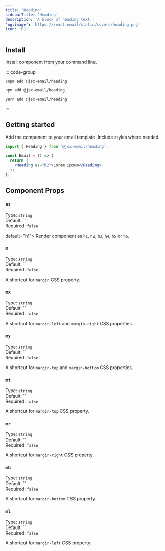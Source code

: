 ```yaml
---
title: 'Heading'
sidebarTitle: 'Heading'
description: 'A block of heading text.'
'og:image': 'https://react.email/static/covers/heading.png'
icon: 'h1'
---
```


## Install

Install component from your command line.

::: code-group

```console [pnpm]
pnpm add @jsx-email/heading
```

```console [npm]
npm add @jsx-email/heading
```

```console [yarn]
yarn add @jsx-email/heading
```

:::

## Getting started

Add the component to your email template. Include styles where needed.

```jsx
import { Heading } from '@jsx-email/heading';

const Email = () => {
  return (
    <Heading as="h2">Lorem ipsum</Heading>
  );
};
```

## Component Props

### `as`

Type: `string`<br>
Default: ``<br/>
Required: `false`

 default="h1">
  Render component as `h1`, `h2`, `h3`, `h4`, `h5` or `h6`.


### `m`

Type: `string`<br>
Default: ``<br/>
Required: `false`

>
  A shortcut for `margin` CSS property.


### `mx`

Type: `string`<br>
Default: ``<br/>
Required: `false`

>
  A shortcut for `margin-left` and `margin-right` CSS properties.


### `my`

Type: `string`<br>
Default: ``<br/>
Required: `false`

>
  A shortcut for `margin-top` and `margin-bottom` CSS properties.


### `mt`

Type: `string`<br>
Default: ``<br/>
Required: `false`

>
  A shortcut for `margin-top` CSS property.


### `mr`

Type: `string`<br>
Default: ``<br/>
Required: `false`

>
  A shortcut for `margin-right` CSS property.


### `mb`

Type: `string`<br>
Default: ``<br/>
Required: `false`

>
  A shortcut for `margin-bottom` CSS property.


### `ml`

Type: `string`<br>
Default: ``<br/>
Required: `false`

>
  A shortcut for `margin-left` CSS property.


